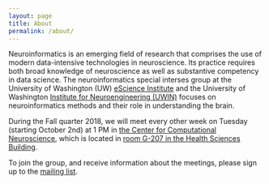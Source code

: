 ```yaml
---
layout: page
title: About
permalink: /about/
---
```


Neuroinformatics is an emerging field of research that comprises the use of
modern data-intensive technologies in neuroscience. Its practice requires both
broad knowledge of neuroscience as well as substantive competency in data
science. The neuroinformatics special interses group at the University of Washington (UW)
[eScience Institute](http://escience.washington.edu/) and the University of
Washington [Institute for Neuroengineering (UWIN)](http://uwin.washington.edu/)
focuses on neuroinformatics methods and their role in understanding the brain.

During the Fall quarter 2018, we will meet every other week on 
Tuesday (starting October 2nd) at 1 PM in 
[the Center for Computational Neuroscience](http://compneuro.washington.edu/), 
which is located in 
[room G-207 in the Health Sciences Building](http://compneuro.washington.edu/wordpress/contact/).  

To join the group, and receive information about the meetings, please sign up to the [mailing list](https://mailman12.u.washington.edu/mailman/listinfo/neuroinformatics).
